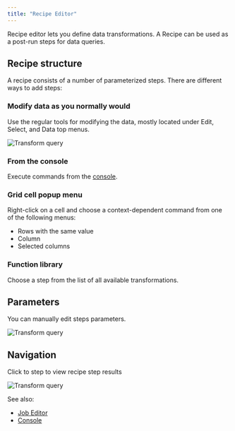```yaml
---
title: "Recipe Editor"
---
```


Recipe editor lets you define data transformations. A Recipe can be used as a post-run steps for data queries.

## Recipe structure

A recipe consists of a number of parameterized steps. There are different ways to add steps:

### Modify data as you normally would

Use the regular tools for modifying the data, mostly located under Edit, Select, and Data top menus.

![Transform query](../uploads/gifs/query-transform-1.gif "Transform Query")

### From the console

Execute commands from the [console](../datagrok/navigation/panels/panels.md#console).

### Grid cell popup menu

Right-click on a cell and choose a context-dependent command from one of the following menus:

* Rows with the same value
* Column
* Selected columns

### Function library

Choose a step from the list of all available transformations.

## Parameters

You can manually edit steps parameters.

![Transform query](../uploads/gifs/query-transform-2a.gif "Transform Query")

## Navigation

Click to step to view recipe step results

![Transform query](../uploads/gifs/query-transform-3a.gif "Transform Query")

See also:

* [Job Editor](job-editor.md)
* [Console](../datagrok/navigation/panels/panels.md#console)
